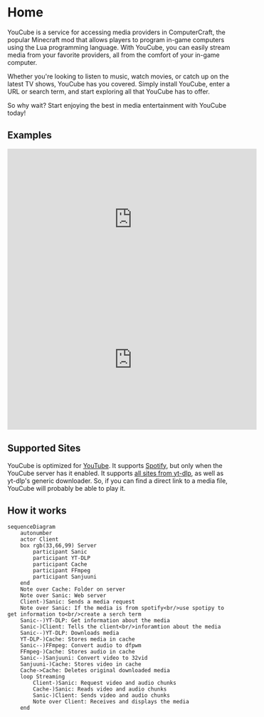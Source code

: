 # Home

YouCube is a service for accessing media providers in ComputerCraft, the popular Minecraft mod that allows players to program in-game computers using the Lua programming language. With YouCube, you can easily stream media from your favorite providers, all from the comfort of your in-game computer.

Whether you're looking to listen to music, watch movies, or catch up on the latest TV shows, YouCube has you covered. Simply install YouCube, enter a URL or search term, and start exploring all that YouCube has to offer.

So why wait? Start enjoying the best in media entertainment with YouCube today!

## Examples

<iframe width="560" height="315" src="https://www.youtube.com/embed/bgUDokOr38M" title="YouCube Example 1" frameborder="0" allow="accelerometer; autoplay; clipboard-write; encrypted-media; gyroscope; picture-in-picture; web-share" allowfullscreen></iframe>

<iframe width="560" height="315" src="https://www.youtube.com/embed/dz96Y4mo0GI" title="YouCube Example 2" frameborder="0" allow="accelerometer; autoplay; clipboard-write; encrypted-media; gyroscope; picture-in-picture; web-share" allowfullscreen></iframe>

## Supported Sites

YouCube is optimized for [YouTube]. It supports [Spotify], but only when the YouCube server has it enabled. It supports [all sites from yt-dlp], as well as yt-dlp's generic downloader. So, if you can find a direct link to a media file, YouCube will probably be able to play it.

[YouTube]: https://www.youtube.com
[Spotify]: https://www.spotify.com
[all sites from yt-dlp]: https://github.com/yt-dlp/yt-dlp/blob/master/supportedsites.md

## How it works

```mermaid
sequenceDiagram
    autonumber
    actor Client
    box rgb(33,66,99) Server
        participant Sanic
        participant YT-DLP
        participant Cache
        participant FFmpeg
        participant Sanjuuni
    end
    Note over Cache: Folder on server
    Note over Sanic: Web server
    Client-)Sanic: Sends a media request
    Note over Sanic: If the media is from spotify<br/>use spotipy to get information to<br/>create a serch term
    Sanic--)YT-DLP: Get information about the media
    Sanic-)Client: Tells the client<br/>inforamtion about the media
    Sanic--)YT-DLP: Downloads media
    YT-DLP-)Cache: Stores media in cache
    Sanic--)FFmpeg: Convert audio to dfpwm
    FFmpeg-)Cache: Stores audio in cache
    Sanic--)Sanjuuni: Convert video to 32vid
    Sanjuuni-)Cache: Stores video in cache
    Cache->Cache: Deletes original downloaded media
    loop Streaming
        Client-)Sanic: Request video and audio chunks
        Cache-)Sanic: Reads video and audio chunks
        Sanic-)Client: Sends video and audio chunks
        Note over Client: Receives and displays the media
    end
```
